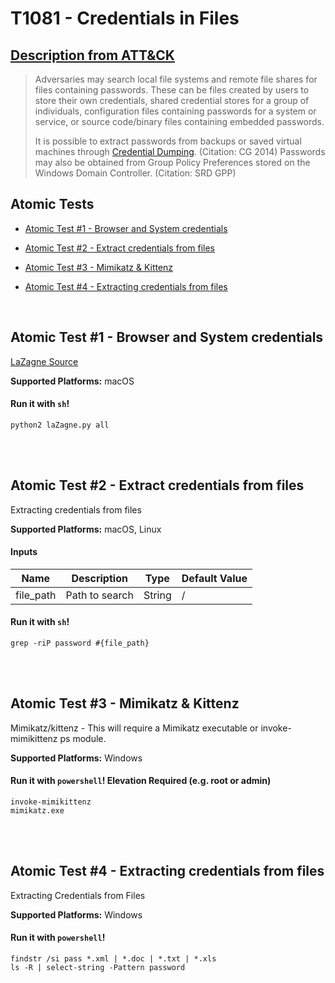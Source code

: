 # T1081 - Credentials in Files
## [Description from ATT&CK](https://attack.mitre.org/wiki/Technique/T1081)
<blockquote>Adversaries may search local file systems and remote file shares for files containing passwords. These can be files created by users to store their own credentials, shared credential stores for a group of individuals, configuration files containing passwords for a system or service, or source code/binary files containing embedded passwords.

It is possible to extract passwords from backups or saved virtual machines through [Credential Dumping](https://attack.mitre.org/techniques/T1003). (Citation: CG 2014) Passwords may also be obtained from Group Policy Preferences stored on the Windows Domain Controller. (Citation: SRD GPP)</blockquote>

## Atomic Tests

- [Atomic Test #1 - Browser and System credentials](#atomic-test-1---browser-and-system-credentials)

- [Atomic Test #2 - Extract credentials from files](#atomic-test-2---extract-credentials-from-files)

- [Atomic Test #3 - Mimikatz & Kittenz](#atomic-test-3---mimikatz--kittenz)

- [Atomic Test #4 - Extracting credentials from files](#atomic-test-4---extracting-credentials-from-files)


<br/>

## Atomic Test #1 - Browser and System credentials
[LaZagne Source](https://github.com/AlessandroZ/LaZagne)

**Supported Platforms:** macOS


#### Run it with `sh`! 
```
python2 laZagne.py all
```



<br/>
<br/>

## Atomic Test #2 - Extract credentials from files
Extracting credentials from files

**Supported Platforms:** macOS, Linux


#### Inputs
| Name | Description | Type | Default Value | 
|------|-------------|------|---------------|
| file_path | Path to search | String | /|

#### Run it with `sh`! 
```
grep -riP password #{file_path}
```



<br/>
<br/>

## Atomic Test #3 - Mimikatz & Kittenz
Mimikatz/kittenz - This will require a Mimikatz executable or invoke-mimikittenz ps module.

**Supported Platforms:** Windows


#### Run it with `powershell`!  Elevation Required (e.g. root or admin) 
```
invoke-mimikittenz
mimikatz.exe
```



<br/>
<br/>

## Atomic Test #4 - Extracting credentials from files
Extracting Credentials from Files

**Supported Platforms:** Windows


#### Run it with `powershell`! 
```
findstr /si pass *.xml | *.doc | *.txt | *.xls
ls -R | select-string -Pattern password
```



<br/>
